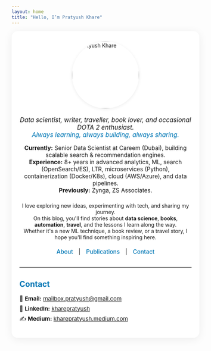 ```yaml
---
layout: home
title: "Hello, I’m Pratyush Khare"
---
```


<style>
.site-container {
  max-width: 750px;
  margin: 0 auto;
  padding: 2em 1.5em 1.5em 1.5em;
  background: #fff;
  border-radius: 16px;
  box-shadow: 0 4px 24px rgba(0,0,0,0.07);
}
.site-container img {
  display: block;
  margin: 0 auto 1.5em auto;
  border-radius: 50%;
  box-shadow: 0 2px 8px rgba(0,0,0,0.08);
}
.site-container h1, .site-container h2 {
  color: #0077B5;
  font-weight: 700;
  margin-top: 1.5em;
}
.site-container nav {
  margin-bottom: 2em;
  font-size: 1.1em;
  text-align: center;
}
.site-container nav a {
  color: #0077B5;
  text-decoration: none;
  margin: 0 0.7em;
  font-weight: 500;
}
.site-container nav a:hover {
  text-decoration: underline;
}
.site-container ul.contact-list {
  list-style: none;
  padding: 0;
  font-size: 1.08em;
}
.site-container ul.contact-list li {
  margin-bottom: 0.5em;
}
.site-container hr {
  margin: 2em 0;
  border: none;
  border-top: 1.5px solid #e0e0e0;
}
</style>

<div class="site-container">

<img src="https://media.licdn.com/dms/image/v2/D5603AQH4UWhsqm3JEA/profile-displayphoto-shrink_800_800/profile-displayphoto-shrink_800_800/0/1704024055023?e=1753315200&v=beta&t=V_dhcr6kr3Hsth8ICMGuj3nXg5Pk7Q5Qc93O2j2kp04" alt="Pratyush Khare" width="180">

<div style="font-size:1.2em; font-style:italic; margin-bottom:1em; text-align:center;">
  Data scientist, writer, traveller, book lover, and occasional DOTA 2 enthusiast.<br>
  <span style="color:#0077B5;">Always learning, always building, always sharing.</span>
</div>

<div style="font-size:1.1em; margin-bottom:1.5em; text-align:center;">
  <b>Currently:</b> Senior Data Scientist at Careem (Dubai), building scalable search & recommendation engines.<br>
  <b>Experience:</b> 8+ years in advanced analytics, ML, search (OpenSearch/ES), LTR, microservices (Python), containerization (Docker/K8s), cloud (AWS/Azure), and data pipelines.<br>
  <b>Previously:</b> Zynga, ZS Associates.
</div>

<div style="margin-bottom:1.5em; text-align:center;">
  I love exploring new ideas, experimenting with tech, and sharing my journey.<br>
  On this blog, you'll find stories about <b>data science</b>, <b>books</b>, <b>automation</b>, <b>travel</b>, and the lessons I learn along the way.<br>
  Whether it's a new ML technique, a book review, or a travel story, I hope you'll find something inspiring here.
</div>

<nav>
  <a href="{{ '/about.html' | relative_url }}">About</a> |
  <a href="{{ '/publications.html' | relative_url }}">Publications</a> |
  <a href="#contact">Contact</a>
</nav>

<hr>

<h2 id="contact">Contact</h2>
<ul class="contact-list">
  <li>📧 <b>Email:</b> <a href="mailto:mailbox.pratyush@gmail.com">mailbox.pratyush@gmail.com</a></li>
  <li>💼 <b>LinkedIn:</b> <a href="https://www.linkedin.com/in/kharepratyush/" target="_blank">kharepratyush</a></li>
  <li>✍️ <b>Medium:</b> <a href="https://kharepratyush.medium.com/" target="_blank">kharepratyush.medium.com</a></li>
</ul>

</div>
